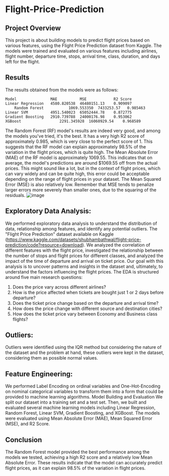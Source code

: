 # Flight-Price-Prediction

## Project Overview
This project is about building models to predict flight prices based on various features, using the Flight Price Prediction dataset from Kaggle. The models were trained and evaluated on various features including airlines, flight number, departure time, stops, arrival time, class, duration, and days left for the flight.
## Results
The results obtained from the models were as follows:

	Model            	MAE	         MSE	        R2 Score
	Linear Regression	4580.820538	 46480151.13	0.909097
        Random Forest	        1069.553350	 7433253.57	  0.985463
	Linear SVM	        4951.540023	 65052444.78	0.872775
	Gradient Boosting	2910.739788	 24000176.98	0.953062
	XGBoost	                2291.345928	 16060929.54	0.968589

The Random Forest (RF) model's results are indeed very good, and among the models you've tried, it's the best. It has a very high R2 score of approximately 0.985, which is very close to the perfect score of 1. This suggests that the RF model can explain approximately 98.5% of the variation in the flight prices, which is quite high.
The Mean Absolute Error (MAE) of the RF model is approximately 1069.55. This indicates that on average, the model's predictions are around $1069.55 off from the actual prices. This might sound like a lot, but in the context of flight prices, which can vary widely and can be quite high, this error could be acceptable depending on the range of flight prices in your dataset.
The Mean Squared Error (MSE) is also relatively low. Remember that MSE tends to penalize larger errors more severely than smaller ones, due to the squaring of the residuals.
![image](https://github.com/Thebtiboutheina/Flight-Price-Prediction/assets/58167996/712a5bf2-c627-4989-8ca7-562300ebbf56)

## Exploratory Data Analysis:
We performed exploratory data analysis to understand the distribution of data, relationship among features, and identify any potential outliers. The "Flight Price Prediction" dataset available on Kaggle (https://www.kaggle.com/datasets/shubhambathwal/flight-price-prediction/code?resource=download). We analyzed the correlation of different features with the flight price, investigated the relationship between the number of stops and flight prices for different classes, and analyzed the impact of the time of departure and arrival on ticket price.
Our goal with this analysis is to uncover patterns and insights in the dataset and, ultimately, to understand the factors influencing the flight prices.
The EDA is structured around five main research questions:

1. Does the price vary across different airlines?
2. How is the price affected when tickets are bought just 1 or 2 days before departure?
3. Does the ticket price change based on the departure and arrival time?
4. How does the price change with different source and destination cities?
5. How does the ticket price vary between Economy and Business class flights?

## Outliers:
Outliers were identified using the IQR method but considering the nature of the dataset and the problem at hand, these outliers were kept in the dataset, considering them as possible normal values.

## Feature Engineering:
We performed Label Encoding on ordinal variables and One-Hot-Encoding on nominal categorical variables to transform them into a form that could be provided to machine learning algorithms.
Model Building and Evaluation
We split our dataset into a training set and a test set. Then, we built and evaluated several machine learning models including Linear Regression, Random Forest, Linear SVM, Gradient Boosting, and XGBoost. The models were evaluated using Mean Absolute Error (MAE), Mean Squared Error (MSE), and R2 Score.

## Conclusion
The Random Forest model provided the best performance among the models we tested, achieving a high R2 score and a relatively low Mean Absolute Error. These results indicate that the model can accurately predict flight prices, as it can explain 98.5% of the variation in flight prices.
